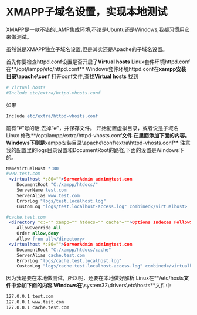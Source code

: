 # XMAPP子域名设置，实现本地测试

XMAPP是一款不错的LAMP集成环境,不论是Ubuntu还是Windows,我都习惯用它来做测试。

虽然说是XMAPP独立子域名设置,但是其实还是Apache的子域名设置。

首先你要检查httpd.conf设置是否开启了**Virtual hosts** Linux套件环境httpd.conf在**/opt/lampp/etc/httpd.conf** Windows套件环境httpd.conf在**xampp安装目录\apache\conf** 打开conf文件,查找**Virtual hosts** 找到

```apache
# Virtual hosts
#Include etc/extra/httpd-vhosts.conf
```

如果

```apache
Include etc/extra/httpd-vhosts.conf
```

前有“#”号的话,去掉“#”，并保存文件。 开始配置虚拟目录，或者说是子域名 Linux 修改**/opt/lampp/extra/httpd-vhosts.conf**文件 在里面添加下面的内容。 Windows下则是**xampp安装目录\apache\conf\extra\httpd-vhosts.conf** 注意我的配置里的logs目录设置和DocumentRoot的路径,下面的设置是Windows下的。

```apache
NameVirtualHost *:80
#www.test.com
 <virtualhost *:80="">ServerAdmin admin@test.com
    DocumentRoot "C:/xampp/htdocs/"
    ServerName test.com
    ServerAlias www.test.com
    ErrorLog "logs/test.localhost.log"
    CustomLog "logs/test.localhost-access.log" combined</virtualhost> 

#cache.test.com
 <directory "c:="" xampp="" htdocs="" cache"="">Options Indexes FollowSymLinks ExecCGI Includes
    AllowOverride All
    Order allow,deny
    Allow from all</directory> 
 <virtualhost *:80="">ServerAdmin admin@test.com
    DocumentRoot "C:/xampp/htdocs/cache"
    ServerAlias cache.test.com
    ErrorLog "logs/cache.test.localhost.log"
    CustomLog "logs/cache.test.localhost-access.log" combined</virtualhost> 
```

因为我是要在本地做测试，所以呢，还要在本地做好解析 Linux在**/etc/hosts**文件中添加下面的内容 Windows在**\system32\drivers\etc\hosts**文件中

```apache
127.0.0.1 test.com
127.0.0.1 www.test.com
127.0.0.1 cache.test.com
```



